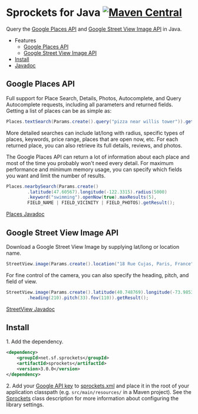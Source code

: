 Sprockets for Java [![Maven Central][9]][10]
============================================

Query the [Google Places API][1] and [Google Street View Image API][2] in Java.

* Features
    * [Google Places API](#google-places-api)
    * [Google Street View Image API](#google-street-view-image-api)
* [Install](#install)
* [Javadoc][3]

Google Places API
-----------------

Full support for Place Search, Details, Photos, Autocomplete, and Query Autocomplete requests, including all parameters and returned fields.  Getting a list of places can be as simple as:

```java
Places.textSearch(Params.create().query("pizza near willis tower")).getResult();
```

More detailed searches can include lat/long with radius, specific types of places, keywords, price range, places that are open now, etc.  For each returned place, you can also retrieve its full details, reviews, and photos.

The Google Places API can return a lot of information about each place and most of the time you probably won't need every detail.  For maximum performance and minimum memory usage, you can specify which fields you want and limit the number of results.

```java
Places.nearbySearch(Params.create()
        .latitude(47.60567).longitude(-122.3315).radius(5000)
        .keyword("swimming").openNow(true).maxResults(5),
        FIELD_NAME | FIELD_VICINITY | FIELD_PHOTOS).getResult();
```

[Places Javadoc][7]

Google Street View Image API
----------------------------

Download a Google Street View Image by supplying lat/long or location name.

```java
StreetView.image(Params.create().location("18 Rue Cujas, Paris, France")).getResult();
```

For fine control of the camera, you can also specify the heading, pitch, and field of view.

```java
StreetView.image(Params.create().latitude(40.748769).longitude(-73.985332)
        .heading(210).pitch(33).fov(110)).getResult();
```

[StreetView Javadoc][8]

Install
-------

1\. Add the dependency.

```xml
<dependency>
	<groupId>net.sf.sprockets</groupId>
	<artifactId>sprockets</artifactId>
	<version>3.0.0</version>
</dependency>
```

2\. Add your [Google API key][5] to [sprockets.xml][4] and place it in the root of your application classpath (e.g. `src/main/resources/` in a Maven project).  See the [Sprockets][6] class description for more information about configuring the library settings.

[1]: https://developers.google.com/places/webservice/
[2]: https://developers.google.com/maps/documentation/streetview/
[3]: https://pushbit.github.io/sprockets/apidocs/
[4]: https://raw.githubusercontent.com/pushbit/sprockets/master/src/main/resources/net/sf/sprockets/sprockets.xml
[5]: https://console.developers.google.com/
[6]: https://pushbit.github.io/sprockets/apidocs/index.html?net/sf/sprockets/Sprockets.html
[7]: https://pushbit.github.io/sprockets/apidocs/index.html?net/sf/sprockets/google/Places.html
[8]: https://pushbit.github.io/sprockets/apidocs/index.html?net/sf/sprockets/google/StreetView.html
[9]: https://img.shields.io/maven-central/v/net.sf.sprockets/sprockets.svg
[10]: https://search.maven.org/#search|ga|1|g%3Anet.sf.sprockets%20a%3Asprockets
